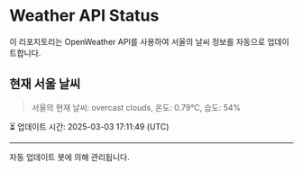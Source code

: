 
# Weather API Status

이 리포지토리는 OpenWeather API를 사용하여 서울의 날씨 정보를 자동으로 업데이트합니다.

## 현재 서울 날씨
> 서울의 현재 날씨: overcast clouds, 온도: 0.79°C, 습도: 54%

⏳ 업데이트 시간: 2025-03-03 17:11:49 (UTC)

---
자동 업데이트 봇에 의해 관리됩니다.
